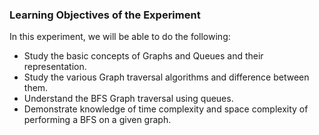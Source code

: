 ### Learning Objectives of the Experiment

In this experiment, we will be able to do the following:

   - Study the basic concepts of Graphs and Queues and their representation.
   - Study the various Graph traversal algorithms and difference between them.
   - Understand the BFS Graph traversal using queues.
   - Demonstrate knowledge of time complexity and space complexity of performing a BFS on a given graph.


